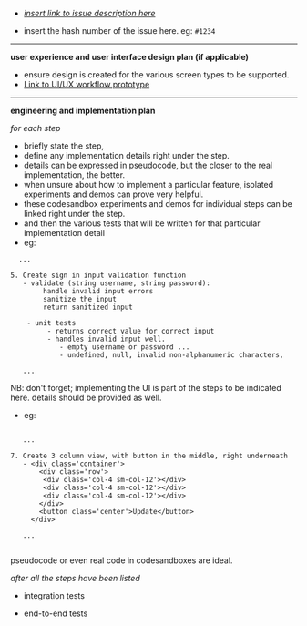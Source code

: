 * *[insert link to issue description here](https://linktoissue.com)*

* insert the hash number of the issue here. eg: `#1234`
---

**user experience and user interface design plan (if applicable)**
* ensure design is created for the various screen types to be supported.
* [Link to UI/UX workflow prototype](https://yourlinkhere.com)

---
**engineering and implementation plan**

*for each step*
* briefly state the step, 
* define any implementation details right under the step. 
* details can be expressed in pseudocode, but the closer to the real implementation, the better.
* when unsure about how to implement a particular feature, isolated experiments and demos can prove very helpful.
* these codesandbox experiments and demos for individual steps can be linked right under the step.
* and then the various tests that will be written for that particular implementation detail
* eg:
```
  ...

5. Create sign in input validation function
   - validate (string username, string password):
        handle invalid input errors
        sanitize the input
        return sanitized input

    - unit tests
         - returns correct value for correct input
         - handles invalid input well. 
            - empty username or password ...  
            - undefined, null, invalid non-alphanumeric characters, 

   ...

```
NB: don't forget; implementing the UI is part of the steps to be indicated here. details should be provided as well. 
* eg: 
```

   ...
   
7. Create 3 column view, with button in the middle, right underneath
   - <div class='container'>
       <div class='row'>
        <div class='col-4 sm-col-12'></div>
        <div class='col-4 sm-col-12'></div>
        <div class='col-4 sm-col-12'></div>
       </div>
       <button class='center'>Update</button>
     </div>
     
   ...
   
```
pseudocode or even real code in codesandboxes are ideal.


 *after all the steps have been listed*
- integration tests


- end-to-end tests



